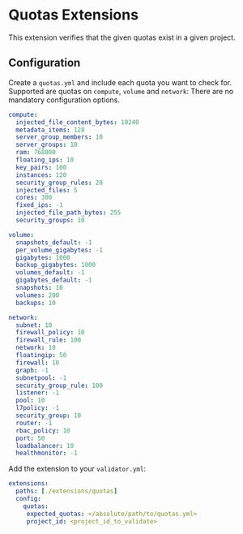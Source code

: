 # Quotas Extensions

This extension verifies that the given quotas exist in a given project.

## Configuration

Create a `quotas.yml` and include each quota you want to check for. Supported are quotas on `compute`, `volume` and `network`:
There are no mandatory configuration options.

```yaml
compute:
  injected_file_content_bytes: 10240
  metadata_items: 128
  server_group_members: 10
  server_groups: 10
  ram: 768000
  floating_ips: 10
  key_pairs: 100
  instances: 120
  security_group_rules: 20
  injected_files: 5
  cores: 300
  fixed_ips: -1
  injected_file_path_bytes: 255
  security_groups: 10

volume:
  snapshots_default: -1
  per_volume_gigabytes: -1
  gigabytes: 1000
  backup_gigabytes: 1000
  volumes_default: -1
  gigabytes_default: -1
  snapshots: 10
  volumes: 200
  backups: 10

network:
  subnet: 10
  firewall_policy: 10
  firewall_rule: 100
  network: 10
  floatingip: 50
  firewall: 10
  graph: -1
  subnetpool: -1
  security_group_rule: 100
  listener: -1
  pool: 10
  l7policy: -1
  security_group: 10
  router: -1
  rbac_policy: 10
  port: 50
  loadbalancer: 10
  healthmonitor: -1
```

Add the extension to your `validator.yml`:

```yaml
extensions:
  paths: [./extensions/quotas]
  config:
    quotas:
     expected_quotas: </absolute/path/to/quotas.yml>
     project_id: <project_id_to_validate>
```
